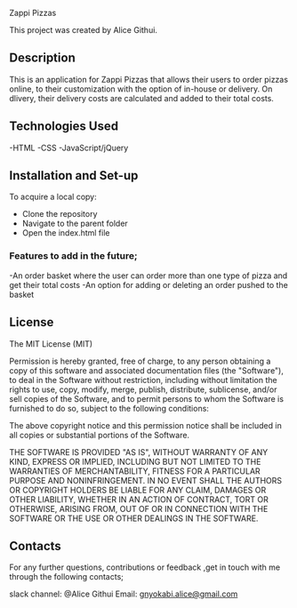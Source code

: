 Zappi Pizzas

This project was created by Alice Githui.

## Description
This is an application for Zappi Pizzas that allows their users to order pizzas online, to their customization with the option of in-house or delivery. On dlivery, their delivery costs are calculated and added to their total costs. 
## Technologies Used

-HTML
-CSS
-JavaScript/jQuery

## Installation and Set-up

To acquire a local copy:

- Clone the repository
- Navigate to the parent folder
- Open the index.html file

### Features to add in the future;

-An order basket where the user can order more than one type of pizza and get their total costs
-An option for adding or deleting an order pushed to the basket

## License

The MIT License (MIT)

Permission is hereby granted, free of charge, to any person obtaining a copy of this software and associated documentation files (the "Software"), to deal in the Software without restriction, including without limitation the rights to use, copy, modify, merge, publish, distribute, sublicense, and/or sell copies of the Software, and to permit persons to whom the Software is furnished to do so, subject to the following conditions:

The above copyright notice and this permission notice shall be included in all copies or substantial portions of the Software.

THE SOFTWARE IS PROVIDED "AS IS", WITHOUT WARRANTY OF ANY KIND, EXPRESS OR IMPLIED, INCLUDING BUT NOT LIMITED TO THE WARRANTIES OF MERCHANTABILITY, FITNESS FOR A PARTICULAR PURPOSE AND NONINFRINGEMENT. IN NO EVENT SHALL THE AUTHORS OR COPYRIGHT HOLDERS BE LIABLE FOR ANY CLAIM, DAMAGES OR OTHER LIABILITY, WHETHER IN AN ACTION OF CONTRACT, TORT OR OTHERWISE, ARISING FROM, OUT OF OR IN CONNECTION WITH THE SOFTWARE OR THE USE OR OTHER DEALINGS IN THE SOFTWARE.

## Contacts

For any further questions, contributions or feedback ,get in touch with me through the following contacts;

slack channel: @Alice Githui
Email: gnyokabi.alice@gmail.com

